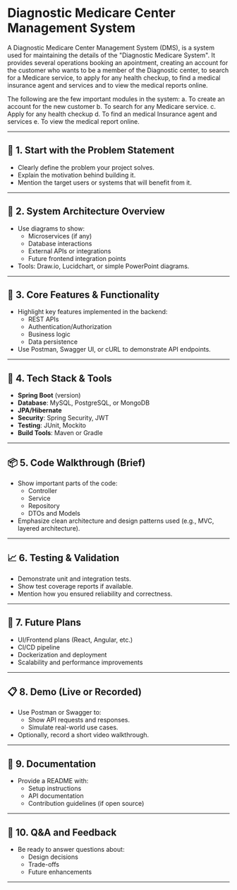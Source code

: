 # Diagnostic Medicare Center Management System


A Diagnostic Medicare Center Management System (DMS), is a system used for maintaining the details of the "Diagnostic Medicare System". It provides several operations booking an apointment, creating an account for the customer who wants to be a member of the Diagnostic center, to search for a Medicare service, to apply for any health checkup, to find a medical insurance agent and services and to view the medical reports online.

The following are the few important modules in the system:
a.	To create an account for the new customer 
b.	To search for any Medicare service.
c.	 Apply for any health checkup 
d.	To find an medical Insurance agent and services
e.	To view the medical report online.



---

## 🔧 1. Start with the Problem Statement
- Clearly define the problem your project solves.
- Explain the motivation behind building it.
- Mention the target users or systems that will benefit from it.

---

## 🧱 2. System Architecture Overview
- Use diagrams to show:
  - Microservices (if any)
  - Database interactions
  - External APIs or integrations
  - Future frontend integration points
- Tools: Draw.io, Lucidchart, or simple PowerPoint diagrams.

---

## 🧪 3. Core Features & Functionality
- Highlight key features implemented in the backend:
  - REST APIs
  - Authentication/Authorization
  - Business logic
  - Data persistence
- Use Postman, Swagger UI, or cURL to demonstrate API endpoints.

---

## 🧰 4. Tech Stack & Tools
- **Spring Boot** (version)
- **Database**: MySQL, PostgreSQL, or MongoDB
- **JPA/Hibernate**
- **Security**: Spring Security, JWT
- **Testing**: JUnit, Mockito
- **Build Tools**: Maven or Gradle

---

## 📦 5. Code Walkthrough (Brief)
- Show important parts of the code:
  - Controller
  - Service
  - Repository
  - DTOs and Models
- Emphasize clean architecture and design patterns used (e.g., MVC, layered architecture).

---

## 📈 6. Testing & Validation
- Demonstrate unit and integration tests.
- Show test coverage reports if available.
- Mention how you ensured reliability and correctness.

---

## 🚀 7. Future Plans
- UI/Frontend plans (React, Angular, etc.)
- CI/CD pipeline
- Dockerization and deployment
- Scalability and performance improvements

---

## 📋 8. Demo (Live or Recorded)
- Use Postman or Swagger to:
  - Show API requests and responses.
  - Simulate real-world use cases.
- Optionally, record a short video walkthrough.

---

## 📄 9. Documentation
- Provide a README with:
  - Setup instructions
  - API documentation
  - Contribution guidelines (if open source)

---

## 🎯 10. Q&A and Feedback
- Be ready to answer questions about:
  - Design decisions
  - Trade-offs
  - Future enhancements

---
